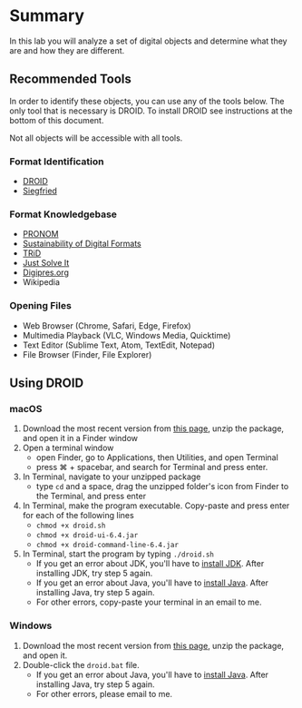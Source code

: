 # Summary
In this lab you will analyze a set of digital objects and determine what they are and how they are different.

## Recommended Tools
In order to identify these objects, you can use any of the tools below. The only tool that is necessary is DROID. To install DROID see instructions at the bottom of this document.

Not all objects will be accessible with all tools.

### Format Identification
* [DROID](https://www.nationalarchives.gov.uk/information-management/manage-information/preserving-digital-records/droid/)
* [Siegfried](https://github.com/richardlehane/siegfried)

### Format Knowledgebase
* [PRONOM](https://www.nationalarchives.gov.uk/PRONOM/BasicSearch/proBasicSearch.aspx?status=new)
* [Sustainability of Digital Formats](https://www.loc.gov/preservation/digital/formats/)
* [TRiD](http://mark0.net/soft-trid-deflist.html)
* [Just Solve It](http://fileformats.archiveteam.org/wiki/Main_Page)
* [Digipres.org](http://www.digipres.org/formats/)
* Wikipedia

### Opening Files
* Web Browser (Chrome, Safari, Edge, Firefox)
* Multimedia Playback (VLC, Windows Media, Quicktime)
* Text Editor (Sublime Text, Atom, TextEdit, Notepad)
* File Browser (Finder, File Explorer)

## Using DROID

### macOS
1. Download the most recent version from [this page](http://www.nationalarchives.gov.uk/information-management/manage-information/preserving-digital-records/droid/), unzip the package, and open it in a Finder window
2. Open a terminal window
    * open Finder, go to Applications, then Utilities, and open Terminal
    * press ⌘ + spacebar, and search for Terminal and press enter.
3. In Terminal, navigate to your unzipped package
    * type `cd` and a space, drag the unzipped folder's icon from Finder to the Terminal, and press enter
4. In Terminal, make the program executable. Copy-paste and press enter for each of the following lines
    * `chmod +x droid.sh`
    * `chmod +x droid-ui-6.4.jar`
    * `chmod +x droid-command-line-6.4.jar`
5. In Terminal, start the program by typing `./droid.sh`
    * If you get an error about JDK, you'll have to [install JDK](http://www.oracle.com/technetwork/java/javase/downloads/jdk8-downloads-2133151.html). After installing JDK, try step 5 again.
    * If you get an error about Java, you'll have to [install Java](http://www.oracle.com/technetwork/java/javase/downloads/jre8-downloads-2133155.html). After installing Java, try step 5 again.
    * For other errors, copy-paste your terminal in an email to me.

### Windows
1. Download the most recent version from [this page](http://www.nationalarchives.gov.uk/information-management/manage-information/preserving-digital-records/droid/), unzip the package, and open it.
2. Double-click the `droid.bat` file.
    * If you get an error about Java, you'll have to [install Java](http://www.oracle.com/technetwork/java/javase/downloads/jre8-downloads-2133155.html). After installing Java, try step 5 again.
    * For other errors, please email to me.

